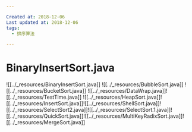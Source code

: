 ```yaml
---

Created at: 2018-12-06
Last updated at: 2018-12-06
tags: 
  - 排序算法

---
```


# BinaryInsertSort.java


![[../_resources/BinaryInsertSort.java]]
![[../_resources/BubbleSort.java]]
![[../_resources/BucketSort.java]]
![[../_resources/DataWrap.java]]![[../_resources/TestTime.java]]
![[../_resources/HeapSort.java]]![[../_resources/InsertSort.java]]![[../_resources/ShellSort.java]]![[../_resources/SelectSort2.java]]![[../_resources/SelectSort.1.java]]![[../_resources/QuickSort.java]]![[../_resources/MultiKeyRadixSort.java]]![[../_resources/MergeSort.java]]

